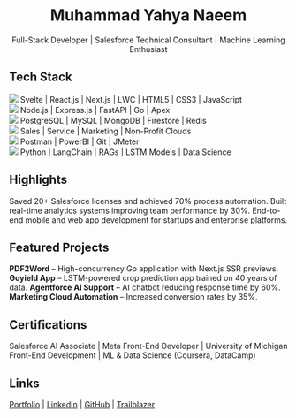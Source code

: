 <h1 align="center">Muhammad Yahya Naeem</h1>
<p align="center">
  Full-Stack Developer | Salesforce Technical Consultant | Machine Learning Enthusiast
</p>

<h2>Tech Stack</h2>
<p>
  <img src="https://img.shields.io/badge/Frontend-3498db?style=for-the-badge&labelColor=1f2d3d&color=3498db&logo=javascript&logoColor=white"/>  
  Svelte | React.js | Next.js | LWC | HTML5 | CSS3 | JavaScript  
  <br/>
  <img src="https://img.shields.io/badge/Backend-e67e22?style=for-the-badge&labelColor=1f2d3d&color=e67e22&logo=node.js&logoColor=white"/>  
  Node.js | Express.js | FastAPI | Go | Apex  
  <br/>
  <img src="https://img.shields.io/badge/Databases-9b59b6?style=for-the-badge&labelColor=1f2d3d&color=9b59b6&logo=postgresql&logoColor=white"/>  
  PostgreSQL | MySQL | MongoDB | Firestore | Redis  
  <br/>
  <img src="https://img.shields.io/badge/Salesforce-f39c12?style=for-the-badge&labelColor=1f2d3d&color=f39c12&logo=salesforce&logoColor=white"/>  
  Sales | Service | Marketing | Non-Profit Clouds  
  <br/>
  <img src="https://img.shields.io/badge/Testing%20Tools-2ecc71?style=for-the-badge&labelColor=1f2d3d&color=2ecc71&logo=testing-library&logoColor=white"/>  
  Postman | PowerBI | Git | JMeter  
  <br/>
  <img src="https://img.shields.io/badge/ML%20%26%20AI-c0392b?style=for-the-badge&labelColor=1f2d3d&color=c0392b&logo=python&logoColor=white"/>  
  Python | LangChain | RAGs | LSTM Models | Data Science  
</p>

<h2>Highlights</h2>
<p>
  Saved 20+ Salesforce licenses and achieved 70% process automation.  
  Built real-time analytics systems improving team performance by 30%.  
  End-to-end mobile and web app development for startups and enterprise platforms.  
</p>

<h2>Featured Projects</h2>
<p>
  <strong>PDF2Word</strong> – High-concurrency Go application with Next.js SSR previews.  
  <strong>Goyield App</strong> – LSTM-powered crop prediction app trained on 40 years of data.  
  <strong>Agentforce AI Support</strong> – AI chatbot reducing response time by 60%.  
  <strong>Marketing Cloud Automation</strong> – Increased conversion rates by 35%.  
</p>

<h2>Certifications</h2>
<p>
  Salesforce AI Associate | Meta Front-End Developer | University of Michigan Front-End Development | ML & Data Science (Coursera, DataCamp)
</p>

<h2>Links</h2>
<p>
  <a href="https://yahya-naeem.netlify.app/">Portfolio</a> | 
  <a href="https://www.linkedin.com/in/yahyanaeem">LinkedIn</a> | 
  <a href="https://github.com/Yahya-Naeem">GitHub</a> | 
  <a href="https://www.salesforce.com/trailblazer/yahya-naeem">Trailblazer</a>
</p>
